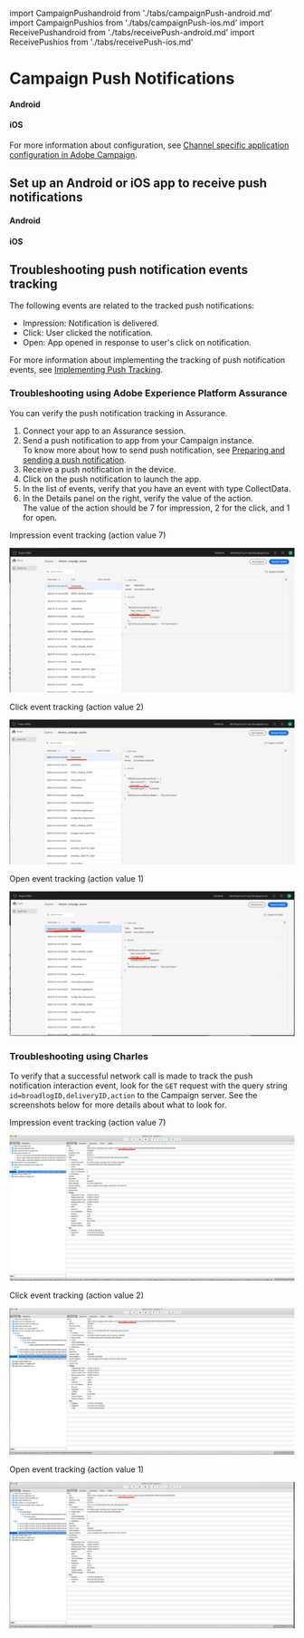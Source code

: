 import CampaignPushandroid from './tabs/campaignPush-android.md'
import CampaignPushios from './tabs/campaignPush-ios.md'
import ReceivePushandroid from './tabs/receivePush-android.md'
import ReceivePushios from './tabs/receivePush-ios.md'

# Campaign Push Notifications

<TabsBlock orientation="horizontal" slots="heading, content" repeat="2"/>

#### Android

<CampaignPushandroid/>

#### iOS

<CampaignPushios/>

For more information about configuration, see [Channel specific application configuration in Adobe Campaign](https://experienceleague.adobe.com/docs/campaign-standard/using/administrating/configuring-channels/configuring-a-mobile-application.html?lang=en).

## Set up an Android or iOS app to receive push notifications

<TabsBlock orientation="horizontal" slots="heading, content" repeat="2"/>

#### Android

<ReceivePushandroid/>

#### iOS

<ReceivePushios/>

## Troubleshooting push notification events tracking

The following events are related to the tracked push notifications:

- Impression: Notification is delivered.
- Click: User clicked the notification.
- Open: App opened in response to user's click on notification.

For more information about implementing the tracking of push notification events, see [Implementing Push Tracking](https://experienceleague.adobe.com/docs/campaign-standard/using/administrating/configuring-mobile/push-tracking.html?lang=en).

### Troubleshooting using Adobe Experience Platform Assurance

You can verify the push notification tracking in Assurance.

1. Connect your app to an Assurance session.
1. Send a push notification to app from your Campaign instance.<br/>To know more about how to send push notification, see [Preparing and sending a push notification](https://experienceleague.adobe.com/docs/campaign-standard/using/communication-channels/push-notifications/preparing-and-sending-a-push-notification.html?lang=en).
1. Receive a push notification in the device.
1. Click on the push notification to launch the app.
1. In the list of events, verify that you have an event with type CollectData.
1. In the Details panel on the right, verify the value of the action.<br/>
The value of the action should be 7 for impression, 2 for the click, and 1 for open. 

Impression event tracking (action value 7)

![Impression event tracking](./assets/push-notifications/push_tracking_impression.png)

Click event tracking (action value 2)

![Click event tracking](./assets/push-notifications/push_tracking_click.png)

Open event tracking (action value 1)

![Open event tracking](./assets/push-notifications/push_tracking_open.png)

### Troubleshooting using Charles

To verify that a successful network call is made to track the push notification interaction event, look for the `GET` request with the query string `id=broadlogID,deliveryID,action` to the Campaign server. See the screenshots below for more details about what to look for.

Impression event tracking (action value 7)

![Impression event tracking](./assets/push-notifications/tracking_impression.png)

Click event tracking (action value 2)

![Click event tracking](./assets/push-notifications/tracking_click.png)

Open event tracking (action value 1)

![Click event tracking](./assets/push-notifications/tracking_open.png)
